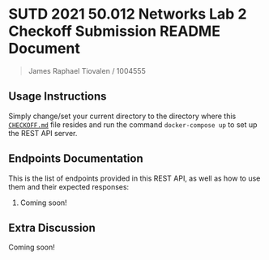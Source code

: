 # SUTD 2021 50.012 Networks Lab 2 Checkoff Submission README Document

> James Raphael Tiovalen / 1004555

## Usage Instructions

Simply change/set your current directory to the directory where this [`CHECKOFF.md`](./CHECKOFF.md) file resides and run the command `docker-compose up` to set up the REST API server.

## Endpoints Documentation

This is the list of endpoints provided in this REST API, as well as how to use them and their expected responses:

1. Coming soon!

## Extra Discussion

Coming soon!
